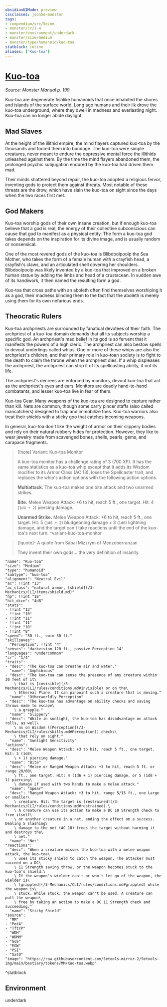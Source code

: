 ```yaml
---
obsidianUIMode: preview
cssclasses: json5e-monster
tags:
- compendium/src/5e/mm
- monster/cr/1-4
- monster/environment/underdark
- monster/size/medium
- monster/type/humanoid/kuo-toa
statblock: inline
aliases: ["Kuo-toa"]
---
```

# [Kuo-toa](3-Mechanics/CLI/bestiary/humanoid/kuo-toa.md)
*Source: Monster Manual p. 199*  

Kuo-toa are degenerate fishlike humanoids that once inhabited the shores and islands of the surface world. Long ago humans and their ilk drove the kuo-toa underground, where they dwell in madness and everlasting night. Kuo-toa can no longer abide daylight.

## Mad Slaves

At the height of the illithid empire, the mind flayers captured kuo-toa by the thousands and forced them into bondage. The kuo-toa were simple creatures, never meant to endure the oppressive mental force the illithids unleashed against them. By the time the mind flayers abandoned them, the prolonged psychic subjugation endured by the kuo-toa had driven them mad.

Their minds shattered beyond repair, the kuo-toa adopted a religious fervor, inventing gods to protect them against threats. Most notable of these threats are the drow, which have slain the kuo-toa on sight since the days when the two races first met.

## God Makers

Kuo-toa worship gods of their own insane creation, but if enough kuo-toa believe that a god is real, the energy of their collective subconscious can cause that god to manifest as a physical entity. The form a kuo-toa god takes depends on the inspiration for its divine image, and is usually random or nonsensical.

One of the most revered gods of the kuo-toa is Blibdoolpoolp the Sea Mother, who takes the form of a female human with a crayfish head, a crayfish's claws, and an articulated shell covering her shoulders. Blibdoolpoolp was likely invented by a kuo-toa that improved on a broken human statue by adding the limbs and head of a crustacean. In sudden awe of its handiwork, it then named the resulting form a god.

Kuo-toa that cross paths with an aboleth often find themselves worshiping it as a god, their madness blinding them to the fact that the aboleth is merely using them for its own nefarious ends.

## Theocratic Rulers

Kuo-toa archpriests are surrounded by fanatical devotees of their faith. The archpriest of a kuo-toa domain demands that all its subjects worship a specific god. An archpriest's mad belief in its god is so fervent that it manifests the powers of a high cleric. The archpriest can also bestow spells to devout underlings called whips. One or more of these whips are also the archpriest's children, and their primary role in kuo-toan society is to fight to the death to claim the throne when the archpriest dies. If a whip displeases the archpriest, the archpriest can strip it of its spellcasting ability, if not its life.

The archpriest's decrees are enforced by monitors, devout kuo-toa that act as the archpriest's eyes and ears. Monitors are deadly hand-to-hand combatants, and lesser kuo-toa live in fear of them.

Kuo-toa Gear. Many weapons of the kuo-toa are designed to capture rather than kill. Nets are common, though some carry pincer staffs (also called mancatchers) designed to trap and immobilize foes. Kuo-toa warriors also treat their shields with a sticky goo that catches incoming weapons.

In general, kuo-toa don't like the weight of armor on their slippery bodies and rely on their natural rubbery hides for protection. However, they like to wear jewelry made from scavenged bones, shells, pearls, gems, and carapace fragments.

> [!note] Variant: Kuo-toa Monitor
> 
> A kuo-toa monitor has a challenge rating of 3 (700 XP). It has the same statistics as a kuo-toa whip except that it adds its Wisdom modifier to its Armor Class (AC 13), loses the Spellcaster trait, and replaces the whip's action options with the following action options.
> 
> **Multiattack.** The kuo-toa makes one bite attack and two unarmed strikes.
> 
> **Bite.** Melee Weapon Attack: +6 to hit, reach 5 ft., one target. Hit: 4 (`1d4 + 2`) piercing damage.
> 
> **Unarmed Strike.** Melee Weapon Attack: +6 to hit, reach 5 ft., one target. Hit: 5 (`1d6 + 2`) bludgeoning damage + 3 (`1d6`) lightning damage, and the target can't take reactions until the end of the kuo-toa's next turn.
^variant-kuo-toa-monitor

> [!quote]- A quote from Sabal Mizzrym of Menzoberranzan  
> 
> They invent their own gods... the very definition of insanity.


```statblock
"name": "Kuo-toa"
"size": "Medium"
"type": "humanoid"
"subtype": "kuo-toa"
"alignment": "Neutral Evil"
"ac": !!int "13"
"ac_class": "natural armor, [shield](/3-Mechanics/CLI/items/shield.md)"
"hp": !!int "18"
"hit_dice": "4d8"
"stats":
- !!int "13"
- !!int "10"
- !!int "11"
- !!int "11"
- !!int "10"
- !!int "8"
"speed": "30 ft., swim 30 ft."
"skillsaves":
  "Perception": !!int "4"
"senses": "darkvision 120 ft., passive Perception 14"
"languages": "Undercommon"
"cr": "1/4"
"traits":
- "desc": "The kuo-toa can breathe air and water."
  "name": "Amphibious"
- "desc": "The kuo-toa can sense the presence of any creature within 30 feet of it\
    \ that is [invisible](/3-Mechanics/CLI/rules/conditions.md#invisible) or on the\
    \ Ethereal Plane. It can pinpoint such a creature that is moving."
  "name": "Otherworldly Perception"
- "desc": "The kuo-toa has advantage on ability checks and saving throws made to escape\
    \ a grapple."
  "name": "Slippery"
- "desc": "While in sunlight, the kuo-toa has disadvantage on attack rolls, as well\
    \ as on Wisdom ([Perception](/3-Mechanics/CLI/rules/skills.md#Perception)) checks\
    \ that rely on sight."
  "name": "Sunlight Sensitivity"
"actions":
- "desc": "Melee Weapon Attack: +3 to hit, reach 5 ft., one target. Hit: 3 (1d4\
    \ + 1) piercing damage."
  "name": "Bite"
- "desc": "Melee or Ranged Weapon Attack: +3 to hit, reach 5 ft. or range 20/60\
    \ ft., one target. Hit: 4 (1d6 + 1) piercing damage, or 5 (1d8 + 1) piercing\
    \ damage if used with two hands to make a melee attack."
  "name": "Spear"
- "desc": "Ranged Weapon Attack: +3 to hit, range 5/15 ft., one Large or smaller\
    \ creature. Hit: The target is [restrained](/3-Mechanics/CLI/rules/conditions.md#restrained).\
    \ A creature can use its action to make a DC 10 Strength check to free itself\
    \ or another creature in a net, ending the effect on a success. Dealing 5 slashing\
    \ damage to the net (AC 10) frees the target without harming it and destroys the\
    \ net."
  "name": "Net"
"reactions":
- "desc": "When a creature misses the kuo-toa with a melee weapon attack, the kuo-toa\
    \ uses its sticky shield to catch the weapon. The attacker must succeed on a DC\
    \ 11 Strength saving throw, or the weapon becomes stuck to the kuo-toa's shield.\
    \ If the weapon's wielder can't or won't let go of the weapon, the wielder is\
    \ [grappled](/3-Mechanics/CLI/rules/conditions.md#grappled) while the weapon is\
    \ stuck. While stuck, the weapon can't be used. A creature can pull the weapon\
    \ free by taking an action to make a DC 11 Strength check and succeeding."
  "name": "Sticky Shield"
"source":
- "MM"
- "PotA"
- "TftYP"
- "WDH"
- "WDMM"
- "GoS"
- "EGW"
- "PSI"
- "SatO"
"image": "https://raw.githubusercontent.com/5etools-mirror-2/5etools-img/main/bestiary/tokens/MM/Kuo-toa.webp"
```
^statblock

## Environment

underdark